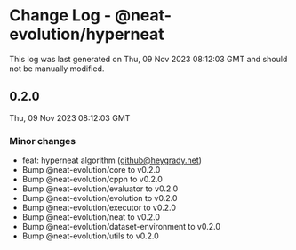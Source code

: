 # Change Log - @neat-evolution/hyperneat

This log was last generated on Thu, 09 Nov 2023 08:12:03 GMT and should not be manually modified.

<!-- Start content -->

## 0.2.0

Thu, 09 Nov 2023 08:12:03 GMT

### Minor changes

- feat: hyperneat algorithm (github@heygrady.net)
- Bump @neat-evolution/core to v0.2.0
- Bump @neat-evolution/cppn to v0.2.0
- Bump @neat-evolution/evaluator to v0.2.0
- Bump @neat-evolution/evolution to v0.2.0
- Bump @neat-evolution/executor to v0.2.0
- Bump @neat-evolution/neat to v0.2.0
- Bump @neat-evolution/dataset-environment to v0.2.0
- Bump @neat-evolution/utils to v0.2.0
